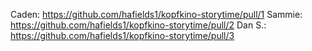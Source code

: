 Caden: https://github.com/hafields1/kopfkino-storytime/pull/1
Sammie: https://github.com/hafields1/kopfkino-storytime/pull/2
Dan S.: https://github.com/hafields1/kopfkino-storytime/pull/3